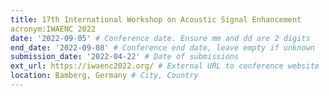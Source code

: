 ```yaml
---
title: 17th International Workshop on Acoustic Signal Enhancement
acronym:IWAENC 2022
date: '2022-09-05' # Conference date. Ensure mm and dd are 2 digits
end_date: '2022-09-08' # Conference end date, leave empty if unknown
submission_date: '2022-04-22' # Date of submissions
ext_url: https://iwaenc2022.org/ # External URL to conference website
location: Bamberg, Germany # City, Country
---
```

